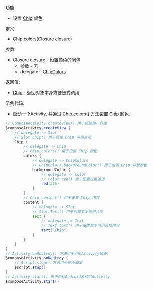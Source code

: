 功能:

+ 设置 [Chip](/API/UI/Compose/Widget/Chip/README.md) 颜色.

定义:

+ [Chip](/API/UI/Compose/Widget/Chip/README.md) colors(Closure closure)

参数:

+ Closure closure - 设置颜色的闭包
    + 参数 - 无
    + delegate - [ChipColors](/API/UI/Compose/Theme/Color/ChipColors/README.md)

返回值:

+ [Chip](/API/UI/Compose/Widget/Chip/README.md) - 返回对象本身方便链式调用

示例代码:

+ 启动一个Activity, 并通过 [Chip.colors()](/API/UI/Compose/Widget/Chip/README.md?id=colors)
  方法设置 [Chip](/API/UI/Compose/Widget/Chip/README.md) 颜色.

```groovy
// ComposeActivity.createView() 用于创建用户界面
$composeActivity.createView {
    // delegate -> Slot
    // Slot.Chip() 用于创建 Chip 可组合项
    Chip {
        // delegate -> Chip
        // Chip.colors() 用于设置 Chip 颜色
        colors {
            // delegate -> ChipColors
            // ChipColors.backgroundColor() 用于设置 Chip 背景颜色
            backgroundColor {
                // delegate -> Color
                // Color.red() 用于配置红色通道
                red(255)
            }
        }
        // Chip.content() 用于设置 Chip 内容
        content {
            // delegate -> Slot
            // Slot.Text() 用于创建文本可组合项
            Text {
                // delegate -> Text
                // Text.text() 用于设置文本可组合项内容
                text("Chip")
            }
        }
    }
}
// Activity.onDestroy() 方法用于监听Activity销毁
$composeActivity.onDestroy {
    // Script.stop() 方法用于停止脚本
    $script.stop()
}
// Activity.start() 用于启动Android系统的Activity
$composeActivity.start()
```
